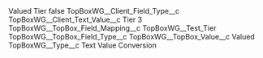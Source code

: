 <?xml version="1.0" encoding="UTF-8"?>
<CustomMetadata xmlns="http://soap.sforce.com/2006/04/metadata" xmlns:xsi="http://www.w3.org/2001/XMLSchema-instance" xmlns:xsd="http://www.w3.org/2001/XMLSchema">
    <label>Valued Tier</label>
    <protected>false</protected>
    <values>
        <field>TopBoxWG__Client_Field_Type__c</field>
        <value xsi:nil="true"/>
    </values>
    <values>
        <field>TopBoxWG__Client_Text_Value__c</field>
        <value xsi:type="xsd:string">Tier 3</value>
    </values>
    <values>
        <field>TopBoxWG__TopBox_Field_Mapping__c</field>
        <value xsi:type="xsd:string">TopBoxWG__Test_Tier</value>
    </values>
    <values>
        <field>TopBoxWG__TopBox_Field_Type__c</field>
        <value xsi:nil="true"/>
    </values>
    <values>
        <field>TopBoxWG__TopBox_Value__c</field>
        <value xsi:type="xsd:string">Valued</value>
    </values>
    <values>
        <field>TopBoxWG__Type__c</field>
        <value xsi:type="xsd:string">Text Value Conversion</value>
    </values>
</CustomMetadata>
